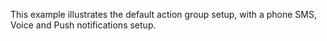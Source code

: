 This example illustrates the default action group setup, with a phone SMS, Voice and Push notifications setup.
